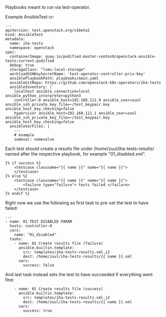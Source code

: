 Playbooks meant to run via test-operator.


Example AnsibleTest cr:

~~~
---
apiVersion: test.openstack.org/v1beta1
kind: AnsibleTest
metadata:
  name: iha-tests
  namespace: openstack
spec:
  containerImage: quay.io/podified-master-centos9/openstack-ansible-tests:current-podified
  debug: true
  storageClass: "lvms-local-storage"
  workloadSSHKeySecretName: 'test-operator-controller-priv-key'
  ansiblePlaybookPath: playbooks/main.yaml
  ansibleGitRepo: https://github.com/openstack-k8s-operators/iha-tests
  ansibleInventory: |
    localhost ansible_connection=local ansible_python_interpreter=python3
    controller-0 ansible_host=192.168.111.9 ansible_user=zuul ansible_ssh_private_key_file=~/test_keypair.key ansible_host_key_checking=false
    hypervisor ansible_host=192.168.111.1 ansible_user=zuul ansible_ssh_private_key_file=~/test_keypair.key ansible_host_key_checking=false
  ansibleVarFiles: |
    ---
    # example
    somevar: somevalue
~~~

Each test should create a results file under /home/zuul/iha-tests-results/ named after the respective playbook, for example "01_disabled.xml".

~~~
{% if success %}
    <testcase classname="{{ name }}" name="{{ name }}">
    </testcase>
{% else %}
    <testcase classname="{{ name }}" name="{{ name }}">
        <failure type="failure"> tests failed </failure>
    </testcase>
{% endif %}
~~~

Right now we use the following as first task to pre-set the test to have failed:

~~~
---
- name: 01 TEST DISABLED PARAM
  hosts: controller-0
  vars:
    name: "01_disabled"
  tasks:
    - name: 01 Create results file (failure)
      ansible.builtin.template:
        src: templates/iha-tests-results.xml.j2
        dest: /home/zuul/iha-tests-results/{{ name }}.xml
      vars:
        success: false
~~~

And last task instead sets the test to have succeeded if everything went fine:

~~~
    - name: 01 Create results file (success)
      ansible.builtin.template:
        src: templates/iha-tests-results.xml.j2
        dest: /home/zuul/iha-tests-results/{{ name }}.xml
      vars:
        success: true
~~~
